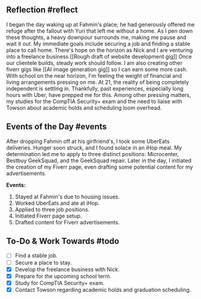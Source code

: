 ## Reflection #reflect
I began the day waking up at Fahmin's place; he had generously offered me refuge after the fallout with Yuri that left me without a home. As I pen down these thoughts, a heavy downpour surrounds me, making me pause and wait it out. My immediate goals include securing a job and finding a stable place to call home. There's hope on the horizon as Nick and I are venturing into a freelance business [[Rough draft of website development gig]] Once our clientele builds, steady work should follow. I am also creating other fiverr gigs like [[AI image generation gig]] so I can earn some more cash. With school on the near horizon, I'm feeling the weight of financial and living arrangements pressing on me. At 21, the reality of being completely independent is settling in. Thankfully, past experiences, especially long hours with Uber, have prepped me for this. Among other pressing matters, my studies for the CompTIA Security+ exam and the need to liaise with Towson about academic holds and scheduling loom overhead.
## Events of the Day #events
After dropping Fahmin off at his girlfriend's, I took some UberEats deliveries. Hunger soon struck, and I found solace in an iHop meal. My determination led me to apply to three distinct positions: Microcenter, Bestbuy GeekSquad, and the GeekSquad repair. Later in the day, I initiated the creation of my Fiverr page, even drafting some potential content for my advertisements.

**Events:**
1. Stayed at Fahmin's due to housing issues.
2. Worked UberEats and ate at iHop.
3. Applied to three job positions.
4. Initiated Fiverr page setup.
5. Drafted content for Fiverr advertisements.

## To-Do & Work Towards #todo

- [ ] Find a stable job.
- [ ] Secure a place to stay.
- [x] Develop the freelance business with Nick.
- [x] Prepare for the upcoming school term.
- [x] Study for CompTIA Security+ exam.
- [x] Contact Towson regarding academic holds and graduation scheduling.